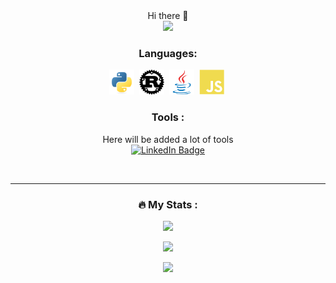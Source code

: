 <div id="header" align="center">
  Hi there 👋

<div id="header" align="center">
  <img src="https://media.giphy.com/media/L1R1tvI9svkIWwpVYr/giphy.gif" width="500"/>
</div>

  ###  Languages: 
  <div>
   <img src="https://github.com/devicons/devicon/blob/master/icons/python/python-original.svg" title="Python" alt="Python" width="40" height="40"/>&nbsp;
   <img src="https://github.com/devicons/devicon/blob/master/icons/rust/rust-plain.svg" title="Rust" alt="Rust" width="40" height="40"/>&nbsp;
   <img src="https://github.com/devicons/devicon/blob/master/icons/java/java-original.svg" title="Java" alt="Java" width="40" height="40"/>&nbsp;
   <img src="https://github.com/devicons/devicon/blob/master/icons/javascript/javascript-plain.svg" title="Java-script" alt="Java-script" width="40" height="40"/>&nbsp;
   </div>
  
  ###  Tools :

 <div>
  Here will be added a lot of tools
  
  </div>


<div id="header" align="center">
  <a href="https://www.linkedin.com/in/sergei-timokhin-aa4168106">
    <img src="https://img.shields.io/badge/LinkedIn-blue?style=for-the-badge&logo=linkedin&logoColor=white" alt="LinkedIn Badge" width="250"/>
  </a>


 
<p align="center">
 <img src="https://komarev.com/ghpvc/?username=your-github-b1gslick&style=flat-square&color=blue" alt=""/>
 
  ---
  ### :fire: My Stats :

<p align="center">
  <img alig src=https://github-readme-stats.vercel.app/api?username=b1gslick&show_icons=true&theme=tokyonight)/>
</p>


<p align="center">
 <img alig src=https://github-readme-stats.vercel.app/api/top-langs/?username=b1gslick&layout=compact)](https://github.com/b1gslick/github-readme-stats)
</p>

<p align="center">
  <img alig src="https://github-profile-trophy.vercel.app/?username=b1gslick&column=6&rank=SSS,SS,S,AAA,AA,A,B,C" />
</p>
